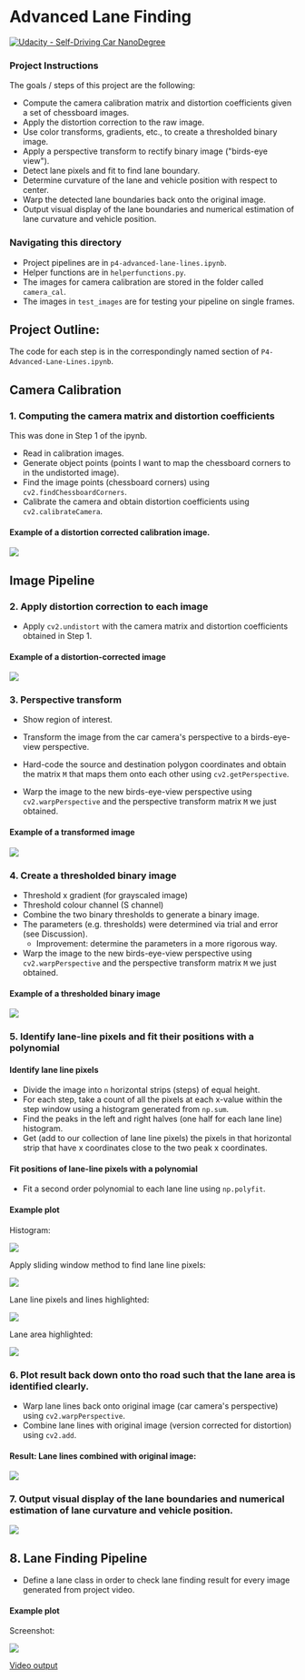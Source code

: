 # Advanced Lane Finding

[![Udacity - Self-Driving Car NanoDegree](https://s3.amazonaws.com/udacity-sdc/github/shield-carnd.svg)](http://www.udacity.com/drive)

### Project Instructions
The goals / steps of this project are the following:  

* Compute the camera calibration matrix and distortion coefficients given a set of chessboard images.
* Apply the distortion correction to the raw image.  
* Use color transforms, gradients, etc., to create a thresholded binary image.
* Apply a perspective transform to rectify binary image ("birds-eye view"). 
* Detect lane pixels and fit to find lane boundary.
* Determine curvature of the lane and vehicle position with respect to center.
* Warp the detected lane boundaries back onto the original image.
* Output visual display of the lane boundaries and numerical estimation of lane curvature and vehicle position.

### Navigating this directory
* Project pipelines are in `p4-advanced-lane-lines.ipynb`.
* Helper functions are in `helperfunctions.py`.
* The images for camera calibration are stored in the folder called `camera_cal`.  
* The images in `test_images` are for testing your pipeline on single frames.


## Project Outline:
The code for each step is in the correspondingly named section of `P4-Advanced-Lane-Lines.ipynb`.

##  Camera Calibration

### 1. Computing the camera matrix and distortion coefficients
This was done in Step 1 of the ipynb.
* Read in calibration images.
* Generate object points (points I want to map the chessboard corners to in the undistorted image).
* Find the image points (chessboard corners) using `cv2.findChessboardCorners`.
* Calibrate the camera and obtain distortion coefficients using `cv2.calibrateCamera`.

#### Example of a distortion corrected calibration image.
![](https://github.com/anyuguo/Self-Driving-Car--Udacity-/blob/master/Term1/P4-Advanced-Lane-Finding/readme_images/camera%20calibration.png)


## Image Pipeline

### 2. Apply distortion correction to each image
* Apply `cv2.undistort` with the camera matrix and distortion coefficients obtained in Step 1. 

#### Example of a distortion-corrected image
![](https://github.com/anyuguo/Self-Driving-Car--Udacity-/blob/master/Term1/P4-Advanced-Lane-Finding/readme_images/2.png)

### 3. Perspective transform
* Show region of interest.

* Transform the image from the car camera's perspective to a birds-eye-view perspective.
* Hard-code the source and destination polygon coordinates and obtain the matrix `M` that maps them onto each other using `cv2.getPerspective`.
* Warp the image to the new birds-eye-view perspective using `cv2.warpPerspective` and the perspective transform matrix `M` we just obtained.

#### Example of a transformed image

![](https://github.com/anyuguo/Self-Driving-Car--Udacity-/blob/master/Term1/P4-Advanced-Lane-Finding/readme_images/3.png)


### 4. Create a thresholded binary image

* Threshold x gradient (for grayscaled image)
* Threshold colour channel (S channel)
* Combine the two binary thresholds to generate a binary image.
* The parameters (e.g. thresholds) were determined via trial and error (see Discussion). 
    * Improvement: determine the parameters in a more rigorous way.
* Warp the image to the new birds-eye-view perspective using `cv2.warpPerspective` and the perspective transform matrix `M` we just obtained.

#### Example of a thresholded binary image
![](https://github.com/anyuguo/Self-Driving-Car--Udacity-/blob/master/Term1/P4-Advanced-Lane-Finding/readme_images/5.png)




### 5. Identify lane-line pixels and fit their positions with a polynomial

#### Identify lane line pixels
* Divide the image into `n` horizontal strips (steps) of equal height.
* For each step, take a count of all the pixels at each x-value within the step window using a histogram generated from `np.sum`.
* Find the peaks in the left and right halves (one half for each lane line) histogram.
* Get (add to our collection of lane line pixels) the pixels in that horizontal strip that have x coordinates close to the two peak x coordinates.

#### Fit positions of lane-line pixels with a polynomial
* Fit a second order polynomial to each lane line using `np.polyfit`.

#### Example plot
Histogram:

![](https://github.com/anyuguo/Self-Driving-Car--Udacity-/blob/master/Term1/P4-Advanced-Lane-Finding/readme_images/6.png)


Apply sliding window method to find lane line pixels:

![](https://github.com/anyuguo/Self-Driving-Car--Udacity-/blob/master/Term1/P4-Advanced-Lane-Finding/readme_images/7.png)


Lane line pixels and lines highlighted:

![](https://github.com/anyuguo/Self-Driving-Car--Udacity-/blob/master/Term1/P4-Advanced-Lane-Finding/readme_images/8.png)


Lane area highlighted:

![](https://github.com/anyuguo/Self-Driving-Car--Udacity-/blob/master/Term1/P4-Advanced-Lane-Finding/readme_images/9.png)


### 6. Plot result back down onto tho road such that the lane area is identified clearly.
* Warp lane lines back onto original image (car camera's perspective) using `cv2.warpPerspective`.
* Combine lane lines with original image (version corrected for distortion) using `cv2.add`.

#### Result: Lane lines combined with original image:

![](https://github.com/anyuguo/Self-Driving-Car--Udacity-/blob/master/Term1/P4-Advanced-Lane-Finding/readme_images/10.png)

### 7. Output visual display of the lane boundaries and numerical estimation of lane curvature and vehicle position.

![](https://github.com/anyuguo/Self-Driving-Car--Udacity-/blob/master/Term1/P4-Advanced-Lane-Finding/readme_images/11.png)

## 8. Lane Finding Pipeline

* Define a lane class in order to check lane finding result for every image generated from project video.

#### Example plot
Screenshot:

![](https://github.com/anyuguo/Self-Driving-Car--Udacity-/blob/master/Term1/P4-Advanced-Lane-Finding/readme_images/12.jpg)

[Video output](./project_output.mp4)


